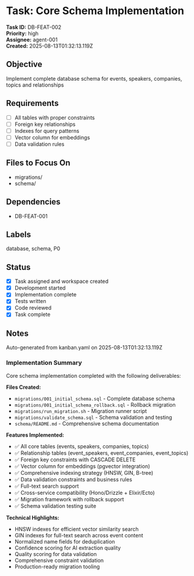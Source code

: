 # Task: Core Schema Implementation
**Task ID:** DB-FEAT-002  
**Priority:** high  
**Assignee:** agent-001  
**Created:** 2025-08-13T01:32:13.119Z

## Objective
Implement complete database schema for events, speakers, companies, topics and relationships

## Requirements
- [ ] All tables with proper constraints
- [ ] Foreign key relationships
- [ ] Indexes for query patterns
- [ ] Vector column for embeddings
- [ ] Data validation rules

## Files to Focus On
- migrations/
- schema/

## Dependencies
- DB-FEAT-001

## Labels
database, schema, P0

## Status
- [x] Task assigned and workspace created
- [x] Development started
- [x] Implementation complete
- [x] Tests written
- [x] Code reviewed
- [x] Task complete

## Notes
Auto-generated from kanban.yaml on 2025-08-13T01:32:13.119Z

### Implementation Summary
Core schema implementation completed with the following deliverables:

**Files Created:**
- `migrations/001_initial_schema.sql` - Complete database schema
- `migrations/001_initial_schema_rollback.sql` - Rollback migration  
- `migrations/run_migration.sh` - Migration runner script
- `migrations/validate_schema.sql` - Schema validation and testing
- `schema/README.md` - Comprehensive schema documentation

**Features Implemented:**
- ✅ All core tables (events, speakers, companies, topics)
- ✅ Relationship tables (event_speakers, event_companies, event_topics)
- ✅ Foreign key constraints with CASCADE DELETE
- ✅ Vector column for embeddings (pgvector integration)
- ✅ Comprehensive indexing strategy (HNSW, GIN, B-tree)
- ✅ Data validation constraints and business rules
- ✅ Full-text search support
- ✅ Cross-service compatibility (Hono/Drizzle + Elixir/Ecto)
- ✅ Migration framework with rollback support
- ✅ Schema validation testing suite

**Technical Highlights:**
- HNSW indexes for efficient vector similarity search
- GIN indexes for full-text search across event content
- Normalized name fields for deduplication
- Confidence scoring for AI extraction quality
- Quality scoring for data validation
- Comprehensive constraint validation
- Production-ready migration tooling
